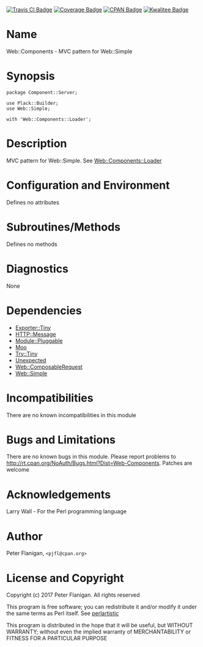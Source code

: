 <div>
    <a href="https://travis-ci.org/pjfl/p5-web-components"><img src="https://travis-ci.org/pjfl/p5-web-components.svg?branch=master" alt="Travis CI Badge"></a>
    <a href="https://roxsoft.co.uk/coverage/report/web-components/latest"><img src="https://roxsoft.co.uk/coverage/badge/web-components/latest" alt="Coverage Badge"></a>
    <a href="http://badge.fury.io/pl/Web-Components"><img src="https://badge.fury.io/pl/Web-Components.svg" alt="CPAN Badge"></a>
    <a href="http://cpants.cpanauthors.org/dist/Web-Components"><img src="http://cpants.cpanauthors.org/dist/Web-Components.png" alt="Kwalitee Badge"></a>
</div>

# Name

Web::Components - MVC pattern for Web::Simple

# Synopsis

    package Component::Server;

    use Plack::Builder;
    use Web::Simple;

    with 'Web::Components::Loader';

# Description

MVC pattern for Web::Simple. See [Web::Components::Loader](https://metacpan.org/pod/Web%3A%3AComponents%3A%3ALoader)

# Configuration and Environment

Defines no attributes

# Subroutines/Methods

Defines no methods

# Diagnostics

None

# Dependencies

- [Exporter::Tiny](https://metacpan.org/pod/Exporter%3A%3ATiny)
- [HTTP::Message](https://metacpan.org/pod/HTTP%3A%3AMessage)
- [Module::Pluggable](https://metacpan.org/pod/Module%3A%3APluggable)
- [Moo](https://metacpan.org/pod/Moo)
- [Try::Tiny](https://metacpan.org/pod/Try%3A%3ATiny)
- [Unexpected](https://metacpan.org/pod/Unexpected)
- [Web::ComposableRequest](https://metacpan.org/pod/Web%3A%3AComposableRequest)
- [Web::Simple](https://metacpan.org/pod/Web%3A%3ASimple)

# Incompatibilities

There are no known incompatibilities in this module

# Bugs and Limitations

There are no known bugs in this module. Please report problems to
http://rt.cpan.org/NoAuth/Bugs.html?Dist=Web-Components.
Patches are welcome

# Acknowledgements

Larry Wall - For the Perl programming language

# Author

Peter Flanigan, `<pjfl@cpan.org>`

# License and Copyright

Copyright (c) 2017 Peter Flanigan. All rights reserved

This program is free software; you can redistribute it and/or modify it
under the same terms as Perl itself. See [perlartistic](https://metacpan.org/pod/perlartistic)

This program is distributed in the hope that it will be useful,
but WITHOUT WARRANTY; without even the implied warranty of
MERCHANTABILITY or FITNESS FOR A PARTICULAR PURPOSE
